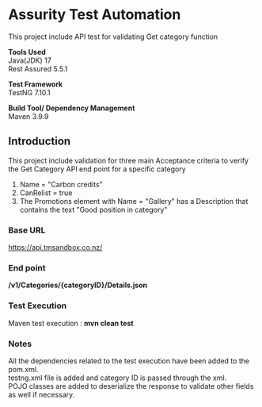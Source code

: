 # Assurity Test Automation

This project include API test for validating Get category function </br>

**Tools Used**</br>
Java(JDK) 17 </br>
Rest Assured 5.5.1 </br>

**Test Framework** </br>
TestNG 7.10.1 </br>

**Build Tool/ Dependency Management** </br>
Maven 3.9.9 </br>

## Introduction
This project include validation for three main Acceptance criteria to verify the Get Category API end point for a specific category
1. Name = "Carbon credits"
2. CanRelist = true
3. The Promotions element with Name = "Gallery" has a Description that contains the text "Good position in category"

### Base URL
https://api.tmsandbox.co.nz/
### End point
**/v1/Categories/{categoryID}/Details.json**

### Test Execution
Maven test execution : **mvn clean test**

### Notes
All the dependencies related to the test execution have been added to the pom.xml. </br>
testng.xml file is added and category ID is passed through the xml.</br>
POJO classes are added to deserialize the response to validate other fields as well if necessary.


